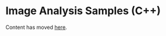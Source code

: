# Image Analysis Samples (C++)

Content has moved [here](https://learn.microsoft.com/azure/ai-services/computer-vision/sdk/overview-sdk#github-samples).
